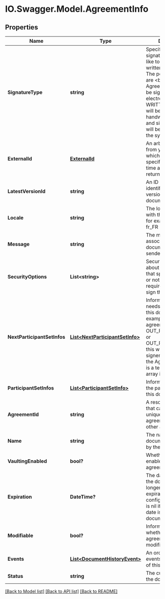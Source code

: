 # IO.Swagger.Model.AgreementInfo
## Properties

Name | Type | Description | Notes
------------ | ------------- | ------------- | -------------
**SignatureType** | **string** | Specifies the type of signature you would like to request - written or e-signature. The possible values are &lt;br&gt; ESIGN : Agreement needs to be signed electronically &lt;br&gt;, WRITTEN : Agreement will be signed using handwritten signature and signed document will be uploaded into the system | [optional] 
**ExternalId** | [**ExternalId**](ExternalId.md) | An arbitrary value from your system, which can be specified at sending time and then later returned or queried | [optional] 
**LatestVersionId** | **string** | An ID which uniquely identifies the current version of the document | [optional] 
**Locale** | **string** | The locale associated with this agreement - for example, en_US or fr_FR | [optional] 
**Message** | **string** | The message associated with the document that the sender has provided | [optional] 
**SecurityOptions** | **List&lt;string&gt;** | Security information about the document that specifies whether or not a password is required to view and sign the document | [optional] 
**NextParticipantSetInfos** | [**List&lt;NextParticipantSetInfo&gt;**](NextParticipantSetInfo.md) | Information about who needs to act next for this document - for example, if the agreement is in status OUT_FOR_SIGNATURE or OUT_FOR_APPROVAL, this will be the next signer or approver. If the AgreementStatus is a terminal state, this array is empty | [optional] 
**ParticipantSetInfos** | [**List&lt;ParticipantSetInfo&gt;**](ParticipantSetInfo.md) | Information about all the participant sets of this document | [optional] 
**AgreementId** | **string** | A resource identifier that can be used to uniquely identify the agreement resource in other apis | [optional] 
**Name** | **string** | The name of the document, specified by the sender | [optional] 
**VaultingEnabled** | **bool?** | Whether vaulting was enabled for the agreement | [optional] 
**Expiration** | **DateTime?** | The date after which the document can no longer be signed, if an expiration date is configured. The value is nil if an expiration date is not set for the document | [optional] 
**Modifiable** | **bool?** | Information about whether the agreement can be modified | [optional] 
**Events** | [**List&lt;DocumentHistoryEvent&gt;**](DocumentHistoryEvent.md) | An ordered list of the events in the audit trail of this document | [optional] 
**Status** | **string** | The current status of the document | [optional] 

[[Back to Model list]](../README.md#documentation-for-models) [[Back to API list]](../README.md#documentation-for-api-endpoints) [[Back to README]](../README.md)


